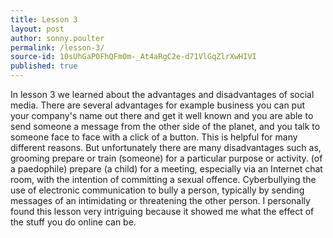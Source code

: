 ```yaml
---
title: Lesson 3
layout: post
author: sonny.poulter
permalink: /lesson-3/
source-id: 10sUhGaP0FhQFm0m-_At4aRgC2e-d71VlGqZlrXwHIVI
published: true
---
```

In lesson 3 we learned about the advantages and disadvantages of social media. There are several advantages for example business you can put your company's name out there and get it well known and you are able to send someone a message from the other side of the planet, and you talk to someone face to face with a click of a button. This is helpful for many different reasons. But unfortunately there are many disadvantages such as, grooming prepare or train (someone) for a particular purpose or activity.(of a paedophile) prepare (a child) for a meeting, especially via an Internet chat room, with the intention of committing a sexual offence. Cyberbullying the use of electronic communication to bully a person, typically by sending messages of an intimidating or threatening the other person. I personally found this lesson very intriguing because it showed me what the effect of the stuff you do online can be.

